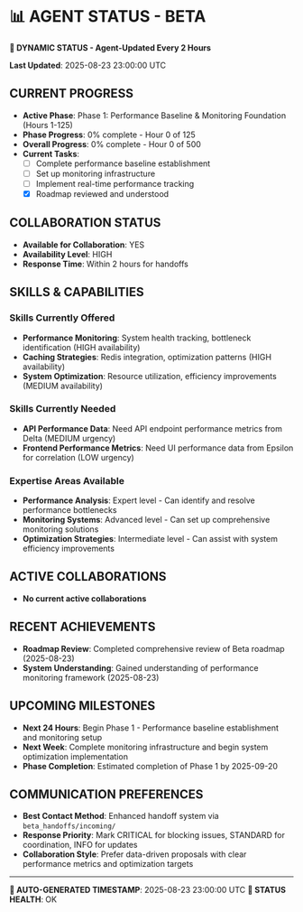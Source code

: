 # 📊 **AGENT STATUS - BETA**
**🔄 DYNAMIC STATUS - Agent-Updated Every 2 Hours**

**Last Updated**: 2025-08-23 23:00:00 UTC

## **CURRENT PROGRESS**
- **Active Phase**: Phase 1: Performance Baseline & Monitoring Foundation (Hours 1-125)
- **Phase Progress**: 0% complete - Hour 0 of 125
- **Overall Progress**: 0% complete - Hour 0 of 500
- **Current Tasks**: 
  - [ ] Complete performance baseline establishment
  - [ ] Set up monitoring infrastructure
  - [ ] Implement real-time performance tracking
  - [x] Roadmap reviewed and understood

## **COLLABORATION STATUS**
- **Available for Collaboration**: YES
- **Availability Level**: HIGH
- **Response Time**: Within 2 hours for handoffs

## **SKILLS & CAPABILITIES**

### **Skills Currently Offered**
- **Performance Monitoring**: System health tracking, bottleneck identification (HIGH availability)
- **Caching Strategies**: Redis integration, optimization patterns (HIGH availability)
- **System Optimization**: Resource utilization, efficiency improvements (MEDIUM availability)

### **Skills Currently Needed**
- **API Performance Data**: Need API endpoint performance metrics from Delta (MEDIUM urgency)
- **Frontend Performance Metrics**: Need UI performance data from Epsilon for correlation (LOW urgency)

### **Expertise Areas Available**
- **Performance Analysis**: Expert level - Can identify and resolve performance bottlenecks
- **Monitoring Systems**: Advanced level - Can set up comprehensive monitoring solutions
- **Optimization Strategies**: Intermediate level - Can assist with system efficiency improvements

## **ACTIVE COLLABORATIONS**
- **No current active collaborations**

## **RECENT ACHIEVEMENTS**
- **Roadmap Review**: Completed comprehensive review of Beta roadmap (2025-08-23)
- **System Understanding**: Gained understanding of performance monitoring framework (2025-08-23)

## **UPCOMING MILESTONES**
- **Next 24 Hours**: Begin Phase 1 - Performance baseline establishment and monitoring setup
- **Next Week**: Complete monitoring infrastructure and begin system optimization implementation
- **Phase Completion**: Estimated completion of Phase 1 by 2025-09-20

## **COMMUNICATION PREFERENCES**
- **Best Contact Method**: Enhanced handoff system via `beta_handoffs/incoming/`
- **Response Priority**: Mark CRITICAL for blocking issues, STANDARD for coordination, INFO for updates
- **Collaboration Style**: Prefer data-driven proposals with clear performance metrics and optimization targets

---
**🤖 AUTO-GENERATED TIMESTAMP**: 2025-08-23 23:00:00 UTC
**📍 STATUS HEALTH**: OK